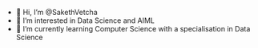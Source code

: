 - 👋 Hi, I’m @SakethVetcha
- 👀 I’m interested in Data Science and AIML
- 🌱 I’m currently learning Computer Science with a specialisation in Data Science


<!---
SakethVetcha/SakethVetcha is a ✨ special ✨ repository because its `README.md` (this file) appears on your GitHub profile.
You can click the Preview link to take a look at your changes.
--->
